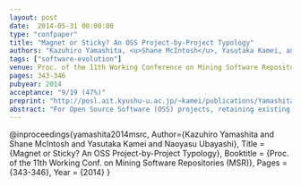 ```yaml
---
layout: post
date:  2014-05-31 00:00:00
type: "confpaper"
title: "Magnet or Sticky? An OSS Project-by-Project Typology"
authors: "Kazuhiro Yamashita, <u>Shane McIntosh</u>, Yasutaka Kamei, and Naoyasu Ubayashi"
tags: ["software-evolution"]
venue: Proc. of the 11th Working Conference on Mining Software Repositories (MSR), mining challenge track
pages: 343-346
pubyear: 2014
acceptance: "9/19 (47%)"
preprint: "http://posl.ait.kyushu-u.ac.jp/~kamei/publications/Yamashita_MSRChallenge2014.pdf"
abstract: "For Open Source Software (OSS) projects, retaining existing contributors and attracting new ones is a major concern. In this paper, we expand and adapt a pair of population migration metrics to analyze migration trends in a collection of open source projects. Namely, we study: (1) project stickiness, i.e., its tendency to retain existing contributors and (2) project magnetism, i.e., its tendency to attract new contributors. Using quadrant plots, we classify projects as attractive (highly magnetic and sticky), stagnant (highly sticky, weakly magnetic), fluctuating (highly magnetic, weakly sticky), or terminal (weakly magnetic and sticky). Through analysis of the MSR challenge dataset, we find that: (1) quadrant plots can effectively identify at-risk projects, (2) stickiness is often motivated by professional activity and (3) transitions among quadrants as a project ages often coincides with interesting events in the evolution history of a project."
---
```

@inproceedings{yamashita2014msrc,
	Author={Kazuhiro Yamashita and Shane McIntosh and Yasutaka Kamei and Naoyasu Ubayashi},
	Title = {Magnet or Sticky? An OSS Project-by-Project Typology},
	Booktitle = {Proc. of the 11th Working Conf. on Mining Software Repositories (MSR)},
	Pages = {343-346},
	Year = {2014}
}
